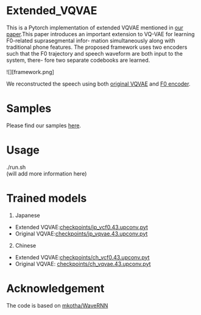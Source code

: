 # Extended_VQVAE
This is a Pytorch implementation of extended VQVAE mentioned in [our paper](https://arxiv.org/abs/2005.07884).This paper introduces an important extension to VQ-VAE for learning F0-related suprasegmental infor- mation simultaneously along with traditional phone features. The proposed framework uses two encoders such that the F0 trajectory and speech waveform are both input to the system, there- fore two separate codebooks are learned.

![][framework.png]

We reconstructed the speech using both [original VQVAE](https://arxiv.org/abs/1711.00937) and [F0 encoder](https://arxiv.org/abs/2005.07884). 

# Samples
Please find our samples [here](https://nii-yamagishilab.github.io/yi-demo/interspeech-2020/index.html).

# Usage
./run.sh    
(will add more information here)
# Trained models
1. Japanese 
- Extended VQVAE:[checkpoints/jp_vcf0.43.upconv.pyt](https://github.com/nii-yamagishilab/VC_VQVAE/blob/master/checkpoints/jp_vcf0.43.upconv.pyt)
- Original VQVAE:[checkpoints/jp_vqvae.43.upconv.pyt](https://github.com/nii-yamagishilab/VC_VQVAE/blob/master/checkpoints/jp_vqvae.43.upconv.pyt)
           
2. Chinese
- Extended VQVAE:[checkpoints/ch_vcf0.43.upconv.pyt](https://github.com/nii-yamagishilab/VC_VQVAE/blob/master/checkpoints/ch_vcf0.43.upconv.pyt) 
 - Original VQVAE: [checkpoints/ch_vqvae.43.upconv.pyt](https://github.com/nii-yamagishilab/VC_VQVAE/blob/master/checkpoints/ch_vqvae.43.upconv.pyt)       
     


# Acknowledgement

The code is based on [mkotha/WaveRNN](https://github.com/mkotha/WaveRNN)
